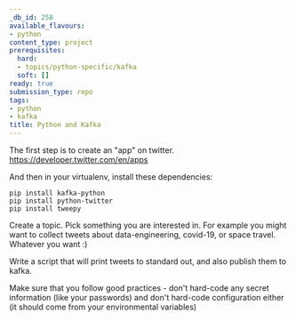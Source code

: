 ```yaml
---
_db_id: 258
available_flavours:
- python
content_type: project
prerequisites:
  hard:
  - topics/python-specific/kafka
  soft: []
ready: true
submission_type: repo
tags:
- python
- kafka
title: Python and Kafka
---
```


The first step is to create an "app" on twitter. https://developer.twitter.com/en/apps

And then in your virtualenv, install these dependencies:

```
pip install kafka-python
pip install python-twitter
pip install tweepy
```

Create a topic. Pick something you are interested in. For example you might want to collect tweets about data-engineering, covid-19, or space travel. Whatever you want :)

Write a script that will print tweets to standard out, and also publish them to kafka.

Make sure that you follow good practices - don't hard-code any secret information (like your passwords) and don't hard-code configuration either (it should come from your environmental variables)
